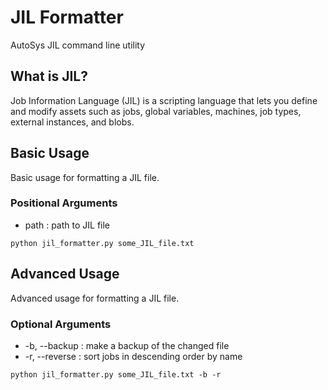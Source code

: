 # JIL Formatter
AutoSys JIL command line utility

## What is JIL?
Job Information Language (JIL) is a scripting language that lets you define and modify assets such as jobs, global variables, machines, job types, external instances, and blobs.

## Basic Usage

Basic usage for formatting a JIL file.

### Positional Arguments
- path : path to JIL file

```python jil_formatter.py some_JIL_file.txt```

## Advanced Usage

Advanced usage for formatting a JIL file.

### Optional Arguments

- -b, --backup : make a backup of the changed file
- -r, --reverse : sort jobs in descending order by name

```python jil_formatter.py some_JIL_file.txt -b -r```
